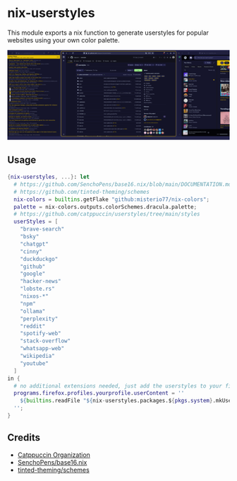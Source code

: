 # nix-userstyles

This module exports a nix function to generate userstyles for popular websites using your own color palette.

![nix-userstyles](screenshot.png)

## Usage

```nix
{nix-userstyles, ...}: let
  # https://github.com/SenchoPens/base16.nix/blob/main/DOCUMENTATION.md#mkschemeattrs
  # https://github.com/tinted-theming/schemes
  nix-colors = builtins.getFlake "github:misterio77/nix-colors";
  palette = nix-colors.outputs.colorSchemes.dracula.palette;
  # https://github.com/catppuccin/userstyles/tree/main/styles
  userStyles = [
    "brave-search"
    "bsky"
    "chatgpt"
    "cinny"
    "duckduckgo"
    "github"
    "google"
    "hacker-news"
    "lobste.rs"
    "nixos-*"
    "npm"
    "ollama"
    "perplexity"
    "reddit"
    "spotify-web"
    "stack-overflow"
    "whatsapp-web"
    "wikipedia"
    "youtube"
  ]
in {
  # no additional extensions needed, just add the userstyles to your firefox profile userContent
  programs.firefox.profiles.yourprofile.userContent = ''
    ${builtins.readFile "${nix-userstyles.packages.${pkgs.system}.mkUserStyles palette userStyles}"}
  '';
}
```

## Credits

- [Catppuccin Organization](https://github.com/catppuccin)
- [SenchoPens/base16.nix](https://github.com/SenchoPens/base16.nix)
- [tinted-theming/schemes](https://github.com/tinted-theming/schemes)
